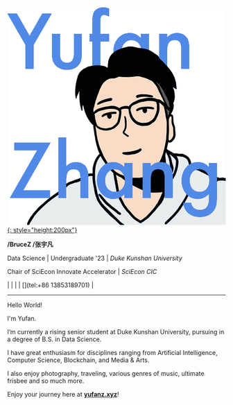 # 

[![YUFAN](./img/logos/logo8_en.png){: style="height:200px"}](index.md)

**/BruceZ /张宇凡**

Data Science | Undergraduate '23 | *Duke Kunshan University*

Chair of SciEcon Innovate Accelerator | *SciEcon CIC*

<link rel="stylesheet" href="https://cdnjs.cloudflare.com/ajax/libs/font-awesome/4.7.0/css/font-awesome.min.css">

[<i class="fa fa-linkedin" aria-hidden="true"></i>](https://www.linkedin.com/in/helloyufan/)
| [<i class="fa fa-twitter" aria-hidden="true"></i>](https://twitter.com/brucezbrucez)
| [<i class="fa fa-github" aria-hidden="true"></i>](https://github.com/iambrucez)
| [<i class="fa fa-envelope" aria-hidden="true"></i>](mailto:yz605@duke.edu)
| [<i class="fa fa-phone" aria-hidden="true"></i>](tel:+86 13853189701)
| [<i class="fa fa-video-camera" aria-hidden="true"></i>](Home/meet.md)

---

Hello World!

I'm Yufan.

I’m currently a rising senior student at Duke Kunshan University, pursuing in a degree of B.S. in Data Science. 

I have great enthusiasm for disciplines ranging from Artificial Intelligence, Computer Science, Blockchain, and Media & Arts. 

I also enjoy photography, traveling, various genres of music, ultimate frisbee and so much more.

Enjoy your journey here at [**yufanz.xyz**](https://yufanz.xyz/)!

<!--  | [<i class="fa fa-id-badge" aria-hidden="true"></i>](https://duke.box.com/s/ao1ndowhdl30ahywccjpvxhx4kdcj8w2) -->

<!-- ---

## **What's New** -->

<!-- ---
## <span style="color:#5189e6">**#**</span>**Bio**
---

**Yufan (Bruce) Zhang** is a rising senior student at [Duke Kunshan University (DKU)](https://dukekunshan.edu.cn/), where he is pursuing in a degree in Data Science (B.S.). 
He is also a member of the Inaugural E-Board, [SciEcon CIC](https://www.sciecon.org/), where he serves as the Interim Chair of SciEcon Innovate Accelerator. 
He has a solid knowledge foundation of **Data Science**, **Computer Science**, and **Blockchain Technology**. 
He has great enthusiasm for applying computational strategies to generate innovation and advance society. 

---

### **Research and Innovate**

Yufan has participated in several interdisciplinary research projects on computer vision, computational biology, and blockchain-related topics like non-fungible token. 
Supervised by [Prof. Peng Sun](https://scholars.duke.edu/person/Peng.Sun1), he developed a novel GAN-based model for few-shot stylized multilingual font generation. 
Supervised by [Prof. Huansheng Cao](https://scholars.duke.edu/person/Huansheng.Cao) and Prof. Gaoyang Li, he proposed a novel Graph Neural Network (GNN) based model for predicting catalytic turnover numbers in Escherichia coli. 
He is now working on a blockchain-related research project supervised by [Prof. Luyao Zhang](https://scholars.duke.edu/person/luyao.zhang) and [Prof. Xin Tong](https://xintong.ca/), on ethical issues in NFT design and marketplace. 
He also does not waste any change to learn new skills, practice the newly-learning skills, and propose new ideas for exploratory research.

*Click [here](Research.md) to read more about his research projects.*

*Click [here](Innovate.md) to read more about his innovate projects.*

### **Leadership and Service**

Yufan has shown to be a powerful force in the workplace and research teams using his positive attitude, tireless energy, and leadership ability to motivate the whole team towards the achievement of a goal.
He successfully hosted two SciEcon lab symposium programs serving as the SciEcon Lab Incubator Program Co-Chair, where he orchestrated SciEcon research lab activities and guide students to move forward along the research journey. 
He has also been active in service involvement by providing support and engaging in school activities.
He was selected to be Teaching Assistant for COMPSCI201 (Programming and Data Structures) and ECON101 (Economic Principles) courses at DKU.
He also actively participates in public welfare affairs, where he used to serve as the Co-Chair of DKU Home (Kunshan High-Tech Zone) to help children with English learning.

*Click [here](LeadershipService.md) to read more about his leadership and service experience.*

### **Life**

Yufan is a native of Jinan, China.
Yufan enjoys photography, traveling, various genres of music, ultimate frisbee, and so much more.
He is also passionate about technology innovation, China-US relations, and philosophy.
He really enjoys sharing her new thoughts and reflections.

*Click [here](Life.md) to read more about his Life.*

--- -->

<!-- ## **#Contact**

- Email: [yz605@duke.edu](mailto:yz605@duke.edu)

- LinkedIn: [helloyufan](https://www.linkedin.com/in/helloyufan/)

- Twitter: [@brucezbrucez](https://twitter.com/brucezbrucez)

- GitHub: [iambrucez](https://github.com/iambrucez)

- Medium: [@brucezbrucez](https://medium.com/@brucezbrucez)

--- -->

<!-- ## <span style="color:#5189e6">**#**</span>**Education**

---

[![DKU](img/logos/dku_ver.png){: style="height:80px"}](https://dukekunshan.edu.cn/)

**Duke Kunshan University ([DKU](https://dukekunshan.edu.cn/))**

> AUG 2019 - MAY 2023

B.S. in Data Science

---

[![Duke](img/logos/dukesquare_blue.png){: style="height:80px"}](https://duke.edu/)

**Duke University ([Duke](https://duke.edu/))**

> AUG 2019 - MAY 2023

B.S. in Interdisciplinary Studies (Data Science) -->

<!-- **Shandong Jigang Senior High School**

##### Sep 2016 - Jun 2019

> Senior high school

**Shandong Jinan Dianliu No.1 Middle School**

##### Sep 2013 - Jun 2016

> Junior high school

**Jinan Lixia Experimental Primary School**

##### Sep 2007 - Jun 2013

> Primary school -->

<!-- --- -->

<!-- ## <span style="color:#5189e6">**#**</span>**Skills**

> *Always Learning*

👨🏻‍💻 Programming Languages: *Python, Java, C++, MATLAB*

🤖 Machine Learning:

- Toolkits: *PyTorch, scikit-learn*
- Models: *Computer Vision (CNN, GAN, YOLO series), Graph Deep Learning (GNN, GAT, HGNN), Others (VAE)*

💽 Data Science Pipeline:

- Data Acquisition: *MySQL, Hadoop, Apache Spark*
- Data Scrubbing: *Pandas, NumPy*
- Modeling: *Machine Learning*
- Visualization: *Plotly, Tablaeu, D3.js, Matplotlib*

⚙️ DevOps: *Linux, Git, Docker, ArgoCD*

🧮 Mathematics Fundamentals: *Linear Algebra, Calculus, Statistics, Numerical Analysis* -->
